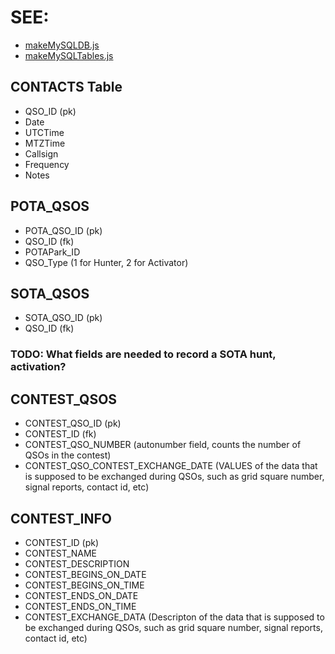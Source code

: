 # SEE:
- [makeMySQLDB.js](/backend/makeMySQLDB.js)
- [makeMySQLTables.js](/backend/makeMySQLTables.js)

## CONTACTS Table
- QSO_ID (pk)
- Date
- UTCTime
- MTZTime
- Callsign
- Frequency
- Notes



## POTA_QSOS
- POTA_QSO_ID (pk)
- QSO_ID (fk)
- POTAPark_ID
- QSO_Type (1 for Hunter, 2 for Activator)



## SOTA_QSOS
- SOTA_QSO_ID (pk)
- QSO_ID (fk)
### TODO: What fields are needed to record a SOTA hunt, activation?



## CONTEST_QSOS
- CONTEST_QSO_ID (pk)
- CONTEST_ID (fk)
- CONTEST_QSO_NUMBER (autonumber field, counts the number of QSOs in the contest)
- CONTEST_QSO_CONTEST_EXCHANGE_DATE (VALUES of the data that is supposed to be exchanged during QSOs, such as grid square number, signal reports, contact id, etc)


  
## CONTEST_INFO
- CONTEST_ID (pk)
- CONTEST_NAME
- CONTEST_DESCRIPTION
- CONTEST_BEGINS_ON_DATE
- CONTEST_BEGINS_ON_TIME
- CONTEST_ENDS_ON_DATE
- CONTEST_ENDS_ON_TIME
- CONTEST_EXCHANGE_DATA (Descripton of the data that is supposed to be exchanged during QSOs, such as grid square number, signal reports, contact id, etc)
